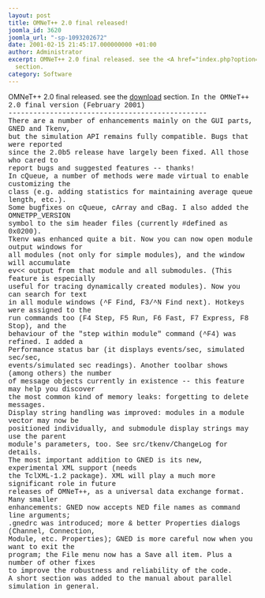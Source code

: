 ```yaml
---
layout: post
title: OMNeT++ 2.0 final released!
joomla_id: 3620
joomla_url: "-sp-1093202672"
date: 2001-02-15 21:45:17.000000000 +01:00
author: Administrator
excerpt: OMNeT++ 2.0 final released. see the <A href="index.php?option=com_docman&task=cat_view&gid=1">download</A>
  section.
category: Software
---
```

OMNeT++ 2.0 final released. see the <A href="index.php?option=com_docman&task=cat_view&gid=1">download</A> section. <FONT face="courier new, courier, mono">In the OMNeT++ 2.0 final version (February 2001)<BR>------------------------------------------------<BR>There are a number of enhancements mainly on the GUI parts, GNED and Tkenv,<BR>but the simulation API remains fully compatible. Bugs that were reported<BR>since the 2.0b5 release have largely been fixed. All those who cared to<BR>report bugs and suggested features -- thanks!<BR>In cQueue, a number of methods were made virtual to enable customizing the<BR>class (e.g. adding statistics for maintaining average queue length, etc.).<BR>Some bugfixes on cQueue, cArray and cBag. I also added the OMNETPP_VERSION<BR>symbol to the sim header files (currently #defined as 0x0200).<BR>Tkenv was enhanced quite a bit. Now you can now open module output windows for<BR>all modules (not only for simple modules), and the window will accumulate<BR>ev&lt;&lt; output from that module and all submodules. (This feature is especially<BR>useful for tracing dynamically created modules). Now you can search for text<BR>in all module windows (^F Find, F3/^N Find next). Hotkeys were assigned to the<BR>run commands too (F4 Step, F5 Run, F6 Fast, F7 Express, F8 Stop), and the<BR>behaviour of the "step within module" command (^F4) was refined. I added a<BR>Performance status bar (it displays events/sec, simulated sec/sec,<BR>events/simulated sec readings). Another toolbar shows (among others) the number<BR>of message objects currently in existence -- this feature may help you discover<BR>the most common kind of memory leaks: forgetting to delete messages.<BR>Display string handling was improved: modules in a module vector may now be<BR>positioned individually, and submodule display strings may use the parent<BR>module's parameters, too. See src/tkenv/ChangeLog for details.<BR>The most important addition to GNED is its new, experimental XML support (needs<BR>the TclXML-1.2 package). XML will play a much more significant role in future<BR>releases of OMNeT++, as a universal data exchange format. Many smaller<BR>enhancements: GNED now accepts NED file names as command line arguments;<BR>.gnedrc was introduced; more &amp; better Properties dialogs (Channel, Connection,<BR>Module, etc. Properties); GNED is more careful now when you want to exit the<BR>program; the File menu now has a Save all item. Plus a number of other fixes<BR>to improve the robustness and reliability of the code.<BR>A short section was added to the manual about parallel simulation in general. </FONT>
